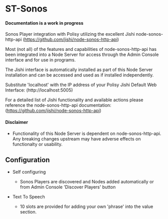 
# ST-Sonos
#### Documentation is a work in progress

Sonos Player integration with Polisy utilizing the excellent
Jishi node-sonos-http-api (https://github.com/jishi/node-sonos-http-api)

Most (not all) of the features and capabilities of node-sonos-http-api
has been integrated into a Node Server for access through the 
Admin Console interface and for use in programs.

The Jishi interface is automatically installed as part of this Node Server
installation and can be accessed and used as if installed independently.

Substitute 'localhost' with the IP address of your Polisy
Jishi Default Web Interface: (http://localhost:5005)

For a detailed list of Jishi functionality and available actions please
reference the node-sonos-http-api documentation: (https://github.com/jishi/node-sonos-http-api)

#### Disclaimer
- Functionality of this Node Server is dependent on node-sonos-http-api.  Any breaking
changes upstream may have adverse effects on functionalty or usability.  

## Configuration
- Self configuring
  - Sonos Players are discovered and Nodes added automatically or from Admin Console 'Discover Players' button

- Text To Speech
  - 10 slots are provided for adding your own 'phrase' into the value section.